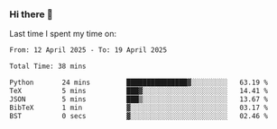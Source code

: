 ### Hi there 👋

<!--
**Grav1tum/Grav1tum** is a ✨ _special_ ✨ repository because its `README.md` (this file) appears on your GitHub profile.

Here are some ideas to get you started:

- 🔭 I’m currently working on ...
- 🌱 I’m currently learning ...
- 👯 I’m looking to collaborate on ...
- 🤔 I’m looking for help with ...
- 💬 Ask me about ...
- 📫 How to reach me: ...
- 😄 Pronouns: ...
- ⚡ Fun fact: ...
-->
Last time I spent my time on:
<!--START_SECTION:waka-->

```txt
From: 12 April 2025 - To: 19 April 2025

Total Time: 38 mins

Python       24 mins         ███████████████▓░░░░░░░░░   63.19 %
TeX          5 mins          ███▓░░░░░░░░░░░░░░░░░░░░░   14.41 %
JSON         5 mins          ███▒░░░░░░░░░░░░░░░░░░░░░   13.67 %
BibTeX       1 min           ▓░░░░░░░░░░░░░░░░░░░░░░░░   03.17 %
BST          0 secs          ▓░░░░░░░░░░░░░░░░░░░░░░░░   02.46 %
```

<!--END_SECTION:waka-->
